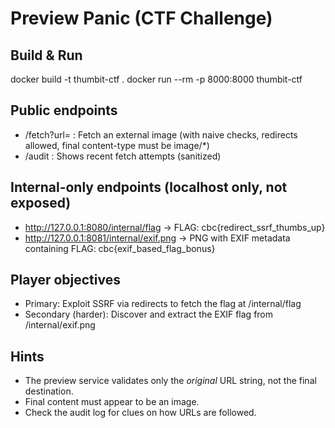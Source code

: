 # Preview Panic (CTF Challenge)


## Build & Run


docker build -t thumbit-ctf .
docker run --rm -p 8000:8000 thumbit-ctf


## Public endpoints
- /fetch?url=<url> : Fetch an external image (with naive checks, redirects allowed, final content-type must be image/*)
- /audit : Shows recent fetch attempts (sanitized)


## Internal-only endpoints (localhost only, not exposed)
- http://127.0.0.1:8080/internal/flag → FLAG: cbc{redirect_ssrf_thumbs_up}
- http://127.0.0.1:8081/internal/exif.png → PNG with EXIF metadata containing FLAG: cbc{exif_based_flag_bonus}


## Player objectives
- Primary: Exploit SSRF via redirects to fetch the flag at /internal/flag
- Secondary (harder): Discover and extract the EXIF flag from /internal/exif.png


## Hints
- The preview service validates only the *original* URL string, not the final destination.
- Final content must appear to be an image.
- Check the audit log for clues on how URLs are followed.